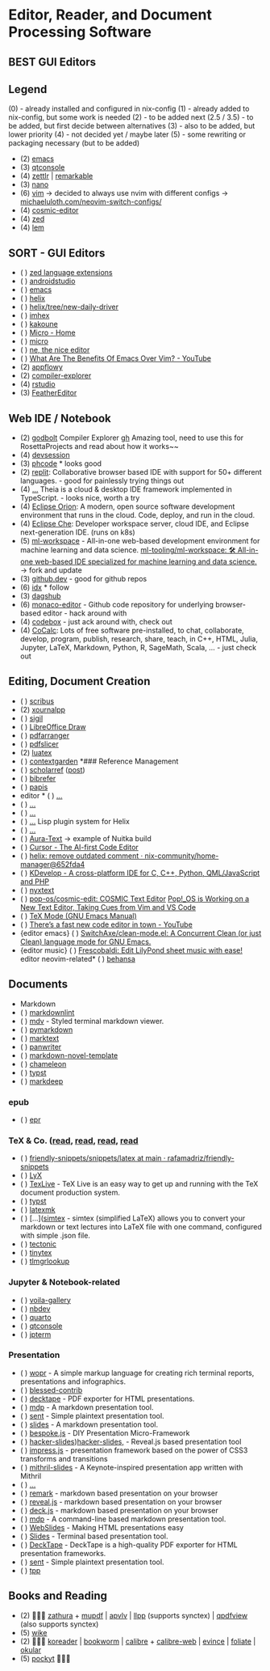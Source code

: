 # Editor, Reader, and Document Processing Software

## BEST GUI Editors

## Legend

(0) - already installed and configured in nix-config
(1) - already added to nix-config, but some work is needed
(2) - to be added next
(2.5 / 3.5) - to be added, but first decide between alternatives
(3) - also to be added, but lower priority
(4) - not decided yet / maybe later
(5) - some rewriting or packaging necessary (but to be added)

* (2) [emacs](https://www.gnu.org/software/emacs/)
* (3) [qtconsole](https://github.com/jupyter/qtconsole)
* (4) [zettlr](...)
   |  [remarkable](https://github.com/jamiemcg/Remarkable)
* (3) [nano](...)
* (6) [vim](...) -> decided to always use nvim with different configs -> [michaeluloth.com/neovim-switch-configs/](https://michaeluloth.com/neovim-switch-configs/)
* (4) [cosmic-editor](...)
* (4) [zed](https://zed.dev/)
* (4) [lem](https://github.com/lem-project/lem)

## SORT - GUI Editors

* ( ) [zed language extensions](https://zed.dev/blog/language-extensions-part-1)
* ( ) [androidstudio](https://developer.android.com/studio)
* ( ) [emacs](https://www.gnu.org/software/emacs/)
* ( ) [helix](https://helix-editor.com/)
* ( ) [helix/tree/new-daily-driver](https://github.com/SoraTenshi/helix/tree/new-daily-driver)
* ( ) [imhex](https://imhex.werwolv.net/)
* ( ) [kakoune](https://kakoune.org/)
* ( ) [Micro - Home](https://micro-editor.github.io/)
* ( ) [micro](https://micro-editor.github.io/)
* ( ) [ne, the nice editor](https://ne.di.unimi.it/)
* ( ) [What Are The Benefits Of Emacs Over Vim? - YouTube](https://www.youtube.com/watch?v=kRkp-uJTK7s)
* (2) [appflowy](https://www.appflowy.io/)
* (2) [compiler-explorer](https://github.com/compiler-explorer/compiler-explorer)
* (4) [rstudio](https://www.rstudio.com/products/RStudio)
* (3) [FeatherEditor](https://github.com/0xBaca/FeatherEditor)

## Web IDE / Notebook

* (2) [godbolt](https://godbolt.org/) Compiler Explorer [gh](https://github.com/compiler-explorer/compiler-explorer) Amazing tool, need to use this for RosettaProjects and read about how it works~~
* (4) [devsession](https://devsession.is/)
* (3) [phcode](https://phcode.dev/)  * looks good
* (2) [replit](https://replit.com/): Collaborative browser based IDE with support for 50+ different languages. - good for painlessly trying things out
* (4) [...](https://github.com/theia-ide/theia) Theia is a cloud & desktop IDE framework implemented in TypeScript. - looks nice, worth a try
* (4) [Eclipse Orion](https://orionhub.org/): A modern, open source software development environment that runs in the cloud. Code, deploy, and run in the cloud.
* (4) [Eclipse Che](http://www.eclipse.org/che): Developer workspace server, cloud IDE, and Eclipse next-generation IDE. (runs on k8s)
* (5) [ml-workspace](https://github.com/ml-tooling/ml-workspace) - All-in-one web-based development environment for machine learning and data science. [ml-tooling/ml-workspace: 🛠 All-in-one web-based IDE specialized for machine learning and data science.](https://github.com/ml-tooling/ml-workspace) → fork and update
* (3) [github.dev](https://github.dev/github/dev) - good for github repos
* (6) [idx](https://idx.dev/)  * follow
* (3) [dagshub](https://dagshub.com/)
* (6) [monaco-editor](https://github.com/microsoft/monaco-editor) - Github code repository for underlying browser-based editor - hack around with
* (4) [codebox](https://github.com/CodeboxIDE/codebox) - just ack around with, check out
* (4) [CoCalc](https://cocalc.com/): Lots of free software pre-installed, to chat, collaborate, develop, program, publish, research, share, teach, in C++, HTML, Julia, Jupyter, LaTeX, Markdown, Python, R, SageMath, Scala, … - just check out

## Editing, Document Creation

* ( ) [scribus](https://github.com/scribusproject/scribus)
* (2) [xournalpp](https://xournalpp.github.io/)
* ( ) [sigil](https://sigil-ebook.com/)
* ( ) [LibreOffice Draw](...)
* ( ) [pdfarranger](https://github.com/pdfarranger/pdfarranger)
* ( ) [pdfslicer](https://junrrein.github.io/pdfslicer/)
* (2) [luatex](https://gitlab.lisn.upsaclay.fr/texlive/luatex)
* ( ) [contextgarden](https://wiki.contextgarden.net/Main_Page)
*### Reference Management
* ( ) [scholarref](https://src.adamsgaard.dk/scholarref/) ([post](https://adamsgaard.dk/scholarref.html))
* ( ) [bibrefer](https://github.com/stormvirux/bibrefer)
* ( ) [papis](https://github.com/papis/papis)
* editor * ( ) [...](https://devclass.com/2024/01/25/rust-based-zed-editor-now-open-source-with-built-in-support-for-openai-and-github-copilot/)
* ( ) [...](https://docs.helix-editor.com/lang-support.html)
* ( ) [...](https://libgen.rs/search.php?&req=emacs&phrase=1&view=simple&column=def&sort=year&sortmode=DESC)
* ( ) [...](https://www.reddit.com/r/neovim/s/KDJAKvV48K) Lisp plugin system for Helix
* ( ) [...](https://zed.dev/blog/zed-is-now-open-source)
* ( ) [Aura-Text](https://github.com/rohankishore/Aura-Text) → example of Nuitka build
* ( ) [Cursor - The AI-first Code Editor](https://cursor.sh/)
* ( ) [helix: remove outdated comment · nix-community/home-manager@652fda4](https://github.com/nix-community/home-manager/commit/652fda4ca6dafeb090943422c34ae9145787af37)
* ( ) [KDevelop - A cross-platform IDE for C, C++, Python, QML/JavaScript and PHP](https://kdevelop.org/)
* ( ) [nyxtext](https://github.com/parazeeknova/nyxtext)
* ( ) [pop-os/cosmic-edit: COSMIC Text Editor](https://github.com/pop-os/cosmic-edit) [Pop!_OS is Working on a New Text Editor, Taking Cues from Vim and VS Code](https://news.itsfoss.com/cosmic-text-editor/)
* ( ) [TeX Mode (GNU Emacs Manual)](https://www.gnu.org/software/emacs/manual/html_node/emacs/TeX-Mode.html)
* ( ) [There’s a fast new code editor in town - YouTube](https://www.youtube.com/watch?v%3DJGz7Ou0Nwo8)
* {editor emacs} ( ) [SwitchAxe/clean-mode.el: A Concurrent Clean (or just Clean) language mode for GNU Emacs.](https://github.com/SwitchAxe/clean-mode.el)
* {editor music} ( ) [Frescobaldi: Edit LilyPond sheet music with ease!](https://frescobaldi.org/)
editor neovim-related* ( ) [behansa](https://github.com/las-nish/Behansa)

## Documents

* Markdown
* ( ) [markdownlint](https://github.com/markdownlint/markdownlint)
* ( ) [mdv](https://github.com/axiros/terminal_markdown_viewer) - Styled terminal markdown viewer.
* ( ) [pymarkdown](https://github.com/jackdewinter/pymarkdown)
* ( ) [marktext](https://itsfoss.com/marktext-editor/)
* ( ) [panwriter](https://panwriter.com/)
* ( ) [markdown-novel-template](https://github.com/8bitbuddhist/markdown-novel-template)
* ( ) [chameleon](https://github.com/life4/chameleon)
* ( ) [typst](https://github.com/typst/typst)
* ( ) [markdeep](https://casual-effects.com/markdeep/)

### epub

* ( ) [epr](https://github.com/wustho/epr)

### TeX & Co. ([read](https://tex.stackexchange.com/questions/584529/setting-up-synctex-with-vim-and-zathura), [read](https://tex.stackexchange.com/questions/2941/how-to-setup-synctex-with-vim-pdflatex-and-an-open-source-pdf-viewer-under-linu/412366#412366), [read](https://github.com/CaesarOG/Vim-Latex-Zathura), [read](https://rossknapman.com/posts/nvimvimtexzathura/)

* ( ) [friendly-snippets/snippets/latex at main · rafamadriz/friendly-snippets](https://github.com/rafamadriz/friendly-snippets/tree/main/snippets/latex)
* ( ) [LyX](https://en.wikipedia.org/wiki/LyX )
* ( ) [TexLive](https://www.tug.org/texlive/) - TeX Live is an easy way to get up and running with the TeX document production system.
* ( ) [typst](https://github.com/typst/typst)
* ( ) [latexmk](https://www.cantab.net/users/johncollins/latexmk/)
* ( ) [...]([simtex](https://github.com/iaacornus/simtex) - simtex (simplified LaTeX) allows you to convert your markdown or text lectures into LaTeX file with one command, configured with simple .json file.
* ( ) [tectonic](https://github.com/tectonic-typesetting/tectonic)
* ( ) [tinytex](https://yihui.org/tinytex/)
* ( ) [tlmgrlookup](https://github.com/jpfairbanks/tlmgrlookup)

### Jupyter & Notebook-related

* ( ) [voila-gallery](https://github.com/voila-gallery)
* ( ) [nbdev](...)
* ( ) [quarto](https://quarto.org/docs/get-started/)
* ( ) [qtconsole](...)
* ( ) [jpterm](...)

### Presentation

* ( ) [wopr](https://github.com/yaronn/wopr) - A simple markup language for creating rich terminal reports, presentations and infographics.
* ( ) [blessed-contrib](https://github.com/yaronn/blessed-contrib)
* ( ) [decktape](https://github.com/astefanutti/decktape) - PDF exporter for HTML presentations.
* ( ) [mdp](https://github.com/visit1985/mdp) - A markdown presentation tool.
* ( ) [sent](https://github.com/Correia-jpv/fucking-awesome-cli-apps/blob/main/tools.suckless.org/sent) - Simple plaintext presentation tool.
* ( ) [slides](https://github.com/maaslalani/slides) - A markdown presentation tool.
* ( ) [bespoke.js](https://github.com/markdalgleish/bespoke.js) - DIY Presentation Micro-Framework
* ( ) [hacker-slides](https://github.com/msoedov/hacker-slides))[hacker-slides,](https://github.com/rga2/hacker-slides,) - Reveal.js based presentation tool
* ( ) [impress.js](https://github.com/impress/impress.js) - presentation framework based on the power of CSS3 transforms and transitions
* ( ) [mithril-slides](https://github.com/wulab/mithril-slides) - A Keynote-inspired presentation app written with Mithril
* ( ) [...](https://mithril.js.org/)
* ( ) [remark](https://github.com/gnab/remark) - markdown based presentation on your browser
* ( ) [reveal.js](https://github.com/hakimel/reveal.js/) - markdown based presentation on your browser
* ( ) [deck.js](https://github.com/imakewebthings/deck.js) - markdown based presentation on your browser
* ( ) [mdp](https://github.com/visit1985/mdp) - A command-line based markdown presentation tool.
* ( ) [WebSlides](https://github.com/jlantunez/webslides) - Making HTML presentations easy
* ( ) [Slides](https://github.com/maaslalani/slides) - Terminal based presentation tool.
* ( ) [DeckTape](https://github.com/astefanutti/decktape) - DeckTape is a high-quality PDF exporter for HTML presentation frameworks.
* ( ) [sent](https://git.suckless.org/sent/log.html) - Simple plaintext presentation tool.
* ( ) [tpp](http://www.ngolde.de/tpp.html)

## Books and Reading

* (2)  [zathura](https://pwmt.org/projects/zathura/) + [mupdf](https://mupdf.com/)
   | [apvlv](https://github.com/naihe2010/apvlv)
   | [llpp](https://repo.or.cz/w/llpp.git) (supports synctex)
   | [qpdfview](https://launchpad.net/qpdfview) (also supports synctex)
* (5) [wike](https://github.com/hugolabe/Wike)
* (2)  [koreader](https://koreader.rocks/)
   | [bookworm](https://babluboy.github.io/bookworm/)
   | [calibre](https://calibre-ebook.com/) + [calibre-web](https://github.com/janeczku/calibre-web)
   | [evince](https://wiki.gnome.org/Apps/Evince)
   | [foliate](https://johnfactotum.github.io/foliate/)
   | [okular](https://okular.kde.org/)
* (5) [pockyt](https://github.com/arvindch/pockyt) 
